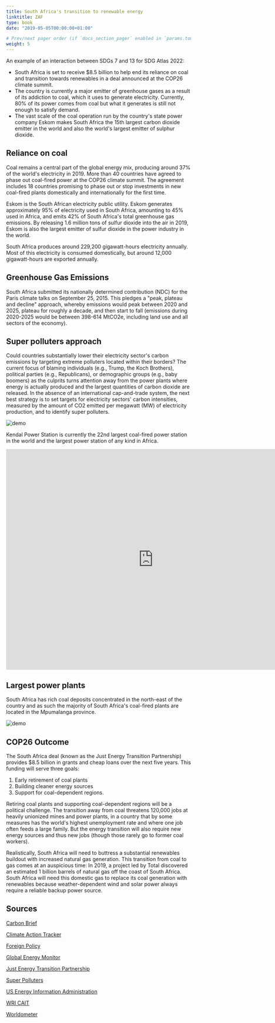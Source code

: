 ```yaml
---
title: South Africa's transition to renewable energy
linktitle: ZAF
type: book
date: "2019-05-05T00:00:00+01:00"

# Prev/next pager order (if `docs_section_pager` enabled in `params.toml`)
weight: 5
---
```


An example of an interaction between SDGs 7 and 13 for SDG Atlas 2022:

- South Africa is set to receive $8.5 billion to help end its reliance on coal and transition towards renewables in a deal announced at the COP26 climate summit.
- The country is currently a major emitter of greenhouse gases as a result of its addiction to coal, which it uses to generate electricity. Currently, 80% of its power comes from coal but what it generates is still not enough to satisfy demand. 
- The vast scale of the coal operation run by the country's state power company Eskom makes South Africa the 15th largest carbon dioxide emitter in the world and also the world's largest emitter of sulphur dioxide.

## Reliance on coal

Coal remains a central part of the global energy mix, producing around 37% of the world's electricity in 2019. More than 40 countries have agreed to phase out coal-fired power at the COP26 climate summit. The agreement includes 18 countries promising to phase out or stop investments in new coal-fired plants domestically and internationally for the first time.

Eskom is the South African electricity public utility. Eskom generates approximately 95% of electricity used in South Africa, amounting to 45% used in Africa, and emits 42% of South Africa's total greenhouse gas emissions. By releasing 1.6 million tons of sulfur dioxide into the air in 2019, Eskom is also the largest emitter of sulfur dioxide in the power industry in the world.

South Africa produces around 229,200 gigawatt-hours electricity annually. Most of this electricity is consumed domestically, but around 12,000 gigawatt-hours are exported annually.

<div class="flourish-embed" data-src="story/1068655"><script src="https://public.flourish.studio/resources/embed.js"></script></div>

## Greenhouse Gas Emissions

South Africa submitted its nationally determined contribution (NDC) for the Paris climate talks on September 25, 2015. This pledges a "peak, plateau and decline" approach, whereby emissions would peak between 2020 and 2025, plateau for roughly a decade, and then start to fall (emissions during 2020-2025 would be between 398-614 MtCO2e, including land use and all sectors of the economy).

<div class="flourish-embed" data-src="story/1068669"><script src="https://public.flourish.studio/resources/embed.js"></script></div>

## Super polluters approach

Could countries substantially lower their electricity sector's carbon emissions by targeting extreme polluters located within their borders? The current focus of blaming individuals (e.g., Trump, the Koch Brothers), political parties (e.g., Republicans), or demographic groups (e.g., baby boomers) as the culprits turns attention away from the power plants where energy is actually produced and the largest quantities of carbon dioxide are released. In the absence of an international cap-and-trade system, the next best strategy is to set targets for electricity sectors' carbon intensities, measured by the amount of CO2 emitted per megawatt (MW) of electricity production, and to identify super polluters.

<img src="/kendal.jpeg" alt="demo" class="img-responsive">

Kendal Power Station is currently the 22nd largest coal-fired power station in the world and the largest power station of any kind in Africa.

<iframe src="https://www.google.com/maps/embed?pb=!1m18!1m12!1m3!1d33852.33558306316!2d28.96690253457946!3d-26.097363276076393!2m3!1f0!2f0!3f0!3m2!1i1024!2i768!4f13.1!3m3!1m2!1s0x1eeae81f03661989%3A0x2f0f82d2083d04c1!2sEskom%20Kendal%20Power%20Station!5e1!3m2!1sen!2smx!4v1639606215481!5m2!1sen!2smx" width="800" height="600" style="border:0;" allowfullscreen="" loading="lazy"></iframe>


## Largest power plants

South Africa has rich coal deposits concentrated in the north-east of the country and as such the majority of South Africa's coal-fired plants are located in the Mpumalanga province. 

<div class="flourish-embed flourish-table" data-src="visualisation/8144782"><script src="https://public.flourish.studio/resources/embed.js"></script></div>

<img src="/image2.png" alt="demo" class="img-responsive">

## COP26 Outcome

The South Africa deal (known as the Just Energy Transition Partnership) provides $8.5 billion in grants and cheap loans over the next five years. This funding will serve three goals: 
1. Early retirement of coal plants
2. Building cleaner energy sources
3. Support for coal-dependent regions. 

Retiring coal plants and supporting coal-dependent regions will be a political challenge. The transition away from coal threatens 120,000 jobs at heavily unionized mines and power plants, in a country that by some measures has the world's highest unemployment rate and where one job often feeds a large family. But the energy transition will also require new energy sources and thus new jobs (though those rarely go to former coal workers).

Realistically, South Africa will need to buttress a substantial renewables buildout with increased natural gas generation. This transition from coal to gas comes at an auspicious time: In 2019, a project led by Total discovered an estimated 1 billion barrels of natural gas off the coast of South Africa. South Africa will need this domestic gas to replace its coal generation with renewables because weather-dependent wind and solar power always require a reliable backup power source.


## Sources

[Carbon Brief](https://www.carbonbrief.org/the-carbon-brief-profile-south-africa)

[Climate Action Tracker](https://climateactiontracker.org/countries/south-africa/)

[Foreign Policy](https://foreignpolicy.com/2021/11/12/coal-climate-south-africa-cop26-agreement/)

[Global Energy Monitor](https://globalenergymonitor.org/projects/global-coal-plant-tracker/tracker/)

[Just Energy Transition Partnership](https://ukcop26.org/political-declaration-on-the-just-energy-transition-in-south-africa/)

[Super Polluters](https://books.apple.com/us/book/super-polluters/id1522949477)

[US Energy Information Administration](https://www.eia.gov/international/overview/world)

[WRI CAIT](https://www.climatewatchdata.org/ghg-emissions)

[Worldometer](https://www.worldometers.info/co2-emissions/co2-emissions-by-country/)